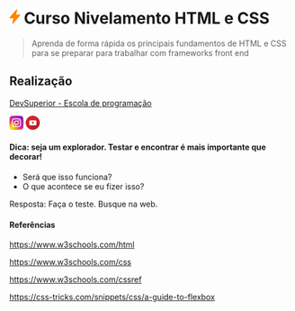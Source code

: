 # ![DevSuperior logo](https://raw.githubusercontent.com/devsuperior/bds-assets/main/ds/devsuperior-logo-small.png) Curso Nivelamento HTML e CSS
>  Aprenda de forma rápida os principais fundamentos de HTML e CSS para se preparar para trabalhar com frameworks front end

## Realização
[DevSuperior - Escola de programação](https://devsuperior.com.br)

[![DevSuperior no Instagram](https://raw.githubusercontent.com/devsuperior/bds-assets/main/ds/ig-icon.png)](https://instagram.com/devsuperior.ig)
[![DevSuperior no Youtube](https://raw.githubusercontent.com/devsuperior/bds-assets/main/ds/yt-icon.png)](https://youtube.com/devsuperior)

#### Dica: seja um explorador. Testar e encontrar é mais importante que decorar!
- Será que isso funciona?
- O que acontece se eu fizer isso?

Resposta: Faça o teste. Busque na web.

#### Referências

https://www.w3schools.com/html

https://www.w3schools.com/css

https://www.w3schools.com/cssref

https://css-tricks.com/snippets/css/a-guide-to-flexbox
